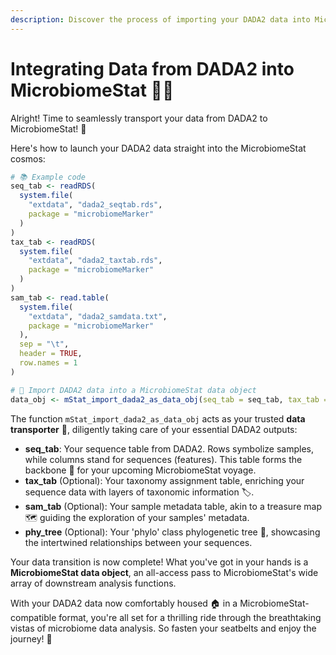 ```yaml
---
description: Discover the process of importing your DADA2 data into MicrobiomeStat.
---
```


# Integrating Data from DADA2 into MicrobiomeStat 🧬🔀

Alright! Time to seamlessly transport your data from DADA2 to MicrobiomeStat! 🚀

Here's how to launch your DADA2 data straight into the MicrobiomeStat cosmos:

```r
# 📚 Example code
seq_tab <- readRDS(
  system.file(
    "extdata", "dada2_seqtab.rds",
    package = "microbiomeMarker"
  )
)
tax_tab <- readRDS(
  system.file(
    "extdata", "dada2_taxtab.rds",
    package = "microbiomeMarker"
  )
)
sam_tab <- read.table(
  system.file(
    "extdata", "dada2_samdata.txt",
    package = "microbiomeMarker"
  ),
  sep = "\t",
  header = TRUE,
  row.names = 1
)

# 🔄 Import DADA2 data into a MicrobiomeStat data object
data_obj <- mStat_import_dada2_as_data_obj(seq_tab = seq_tab, tax_tab = tax_tab, sam_tab = sam_tab)
```

The function `mStat_import_dada2_as_data_obj` acts as your trusted **data transporter** 🚛, diligently taking care of your essential DADA2 outputs:

* **seq\_tab**: Your sequence table from DADA2. Rows symbolize samples, while columns stand for sequences (features). This table forms the backbone 💪 for your upcoming MicrobiomeStat voyage.
* **tax\_tab** (Optional): Your taxonomy assignment table, enriching your sequence data with layers of taxonomic information 🏷️.
* **sam\_tab** (Optional): Your sample metadata table, akin to a treasure map 🗺️ guiding the exploration of your samples' metadata.
* **phy\_tree** (Optional): Your 'phylo' class phylogenetic tree 🌳, showcasing the intertwined relationships between your sequences.

Your data transition is now complete! What you've got in your hands is a **MicrobiomeStat data object**, an all-access pass to MicrobiomeStat's wide array of downstream analysis functions.

With your DADA2 data now comfortably housed 🏠 in a MicrobiomeStat-compatible format, you're all set for a thrilling ride through the breathtaking vistas of microbiome data analysis. So fasten your seatbelts and enjoy the journey! 🎢

